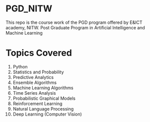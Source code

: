 # PGD_NITW
This repo is the course work of the PGD program offered by E&amp;ICT academy, NITW.
Post Graduate Program in Artificial Intelligence and Machine Learning

# Topics Covered
1. Python
2. Statistics and Probability
3. Predictive Analytics
4. Ensemble Algorithms
5. Machine Learning Algorithms
6. Time Series Analysis
7. Probabilistic Graphical Models
8. Reinforcement Learning
9. Natural Language Processing
10. Deep Learning (Computer Vision)
